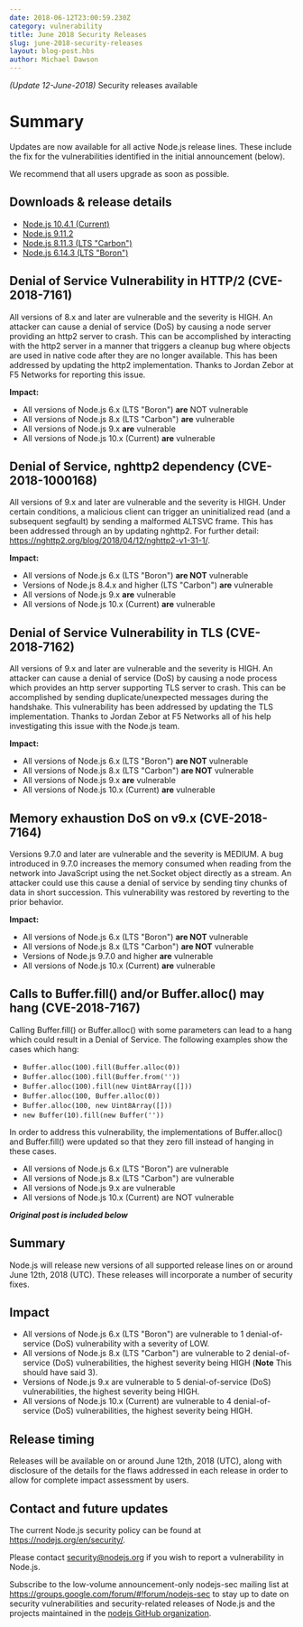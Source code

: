 ```yaml
---
date: 2018-06-12T23:00:59.230Z
category: vulnerability
title: June 2018 Security Releases
slug: june-2018-security-releases
layout: blog-post.hbs
author: Michael Dawson
---
```


_(Update 12-June-2018)_ Security releases available

# Summary

Updates are now available for all active Node.js release lines. These include the fix for the vulnerabilities identified in the initial announcement (below).

We recommend that all users upgrade as soon as possible.

## Downloads & release details

* [Node.js 10.4.1 (Current)](https://nodejs.org/en/blog/release/v10.4.1)
* [Node.js 9.11.2](https://nodejs.org/en/blog/release/v9.11.2)
* [Node.js 8.11.3 (LTS "Carbon")](https://nodejs.org/en/blog/release/v8.11.3)
* [Node.js 6.14.3 (LTS "Boron")](https://nodejs.org/en/blog/release/v6.14.3)

## Denial of Service Vulnerability in HTTP/2 (CVE-2018-7161)

All versions of 8.x and later are vulnerable and the severity is HIGH. An attacker can cause a denial of service (DoS) by causing a node server providing an http2 server to crash. This can be accomplished by interacting with the http2 server in a manner that triggers a cleanup bug where objects are used in native code after they are no longer available. This has been addressed by updating the http2 implementation. Thanks to Jordan Zebor at F5 Networks for reporting this issue.

**Impact:**

* All versions of Node.js 6.x (LTS "Boron") **are** NOT vulnerable
* All versions of Node.js 8.x (LTS "Carbon") **are** vulnerable
* All versions of Node.js 9.x **are** vulnerable
* All versions of Node.js 10.x (Current) **are** vulnerable

## Denial of Service, nghttp2 dependency (CVE-2018-1000168)

All versions of 9.x and later are vulnerable and the severity is HIGH. Under certain conditions, a malicious client can trigger an uninitialized read (and a subsequent segfault) by sending a malformed ALTSVC frame. This has been addressed through an by updating nghttp2. For further detail: https://nghttp2.org/blog/2018/04/12/nghttp2-v1-31-1/.

**Impact:**

* All versions of Node.js 6.x (LTS "Boron") **are NOT** vulnerable
* Versions of Node.js 8.4.x and higher (LTS "Carbon") **are** vulnerable
* All versions of Node.js 9.x **are** vulnerable
* All versions of Node.js 10.x (Current) **are** vulnerable

## Denial of Service Vulnerability in TLS (CVE-2018-7162)

All versions of 9.x and later are vulnerable and the severity is HIGH. An attacker can cause a denial of service (DoS) by causing a node process which provides an http server supporting TLS server to crash. This can be accomplished by sending duplicate/unexpected messages during the handshake. This vulnerability has been addressed by updating the TLS implementation. Thanks to Jordan Zebor at F5 Networks all of his help investigating this issue with the Node.js team.

**Impact:**

* All versions of Node.js 6.x (LTS "Boron") **are NOT** vulnerable
* All versions of Node.js 8.x (LTS "Carbon") **are NOT** vulnerable
* All versions of Node.js 9.x **are** vulnerable
* All versions of Node.js 10.x (Current) **are** vulnerable

## Memory exhaustion DoS on v9.x (CVE-2018-7164)

Versions 9.7.0 and later are vulnerable and the severity is MEDIUM. A bug introduced in 9.7.0 increases the memory consumed when reading from the network into JavaScript using the net.Socket object directly as a stream. An attacker could use this cause a denial of service by sending tiny chunks of data in short succession. This vulnerability was restored by reverting to the prior behavior.

**Impact:**

* All versions of Node.js 6.x (LTS "Boron") **are NOT** vulnerable
* All versions of Node.js 8.x (LTS "Carbon") **are NOT** vulnerable
* Versions of Node.js 9.7.0 and higher **are** vulnerable
* All versions of Node.js 10.x (Current) **are** vulnerable

## Calls to Buffer.fill() and/or Buffer.alloc() may hang (CVE-2018-7167)

Calling Buffer.fill() or Buffer.alloc() with some parameters can lead to a hang which could result in a Denial of Service. The following examples show the cases which hang:

* `Buffer.alloc(100).fill(Buffer.alloc(0))`
* `Buffer.alloc(100).fill(Buffer.from(''))`
* `Buffer.alloc(100).fill(new Uint8Array([]))`
* `Buffer.alloc(100, Buffer.alloc(0))`
* `Buffer.alloc(100, new Uint8Array([]))`
* `new Buffer(10).fill(new Buffer(''))`

In order to address this vulnerability, the implementations of Buffer.alloc() and Buffer.fill() were updated so that they zero fill instead of hanging in these cases.

* All versions of Node.js 6.x (LTS "Boron") are vulnerable
* All versions of Node.js 8.x (LTS "Carbon") are vulnerable
* All versions of Node.js 9.x are vulnerable
* All versions of Node.js 10.x (Current) are NOT vulnerable

***Original post is included below***

## Summary

Node.js will release new versions of all supported release lines on or around June 12th, 2018 (UTC). These releases will incorporate a number of security fixes.

## Impact

* All versions of Node.js 6.x (LTS "Boron") are vulnerable to 1 denial-of-service (DoS) vulnerability with a severity of LOW.
* All versions of Node.js 8.x (LTS "Carbon") are vulnerable to 2 denial-of-service (DoS) vulnerabilities, the highest severity being HIGH (**Note** This should have said 3).
* Versions of Node.js 9.x are vulnerable to 5 denial-of-service (DoS) vulnerabilities, the highest severity being HIGH.
* All versions of Node.js 10.x (Current) are vulnerable to 4 denial-of-service (DoS) vulnerabilities, the highest severity being HIGH.

## Release timing

Releases will be available on or around June 12th, 2018 (UTC), along with disclosure of the details for the flaws addressed in each release in order to allow for complete impact assessment by users.

## Contact and future updates

The current Node.js security policy can be found at https://nodejs.org/en/security/.

Please contact security@nodejs.org if you wish to report a vulnerability in Node.js.

Subscribe to the low-volume announcement-only nodejs-sec mailing list at https://groups.google.com/forum/#!forum/nodejs-sec to stay up to date on security vulnerabilities and security-related releases of Node.js and the projects maintained in the [nodejs GitHub organization](https://github.com/nodejs/).
